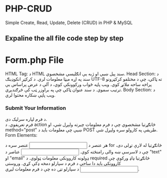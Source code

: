 # PHP-CRUD
Simple Create, Read, Update, Delete (CRUD) in PHP &amp; MySQL
<h2>Expaline the all file code step by step </h2>
<h1>Form.php File</h1>
HTML Tag:

<html lang="en"> 
  د HTML سند پیل ښیي او ژبه یې انګلیسي مشخصوي.
Head Section:

<head>
  د سند په اړه میټا معلومات لري.
<meta charset="UTF-8"> 
  د کرکټر انکوډینګ UTF-8 ته ټاکي، چې د مختلفو کرکټرونو پراخه ساحه ملاتړ کوي.
<meta name="viewport" content="width=device-width, initial-scale=1.0">
  ویب پاڼه ځواب ورکوونکې کوي، د آلې د عرض پراساس یې ترتیب سموي.
<title>Simple Form</title>
  د سند عنوان ټاکي چې په براوزر ټب کې څرګندېږي.
Body Section:

<body> 
  د ویب پاڼې ښکاره محتوا لري.
<h3>Submit Your Information</h3> 
  د فرم لپاره سرلیک دی.
<form action="insert.php" method="post">
  فرم تعریفوي. د action ځانګړتیا مشخصوي چې د فرم معلومات چیرته ولېږل شي، او method="post" ښیي چې معلومات باید د POST طریقې په کارولو سره ولېږل شي.
Form Elements:

هر <label> عنصر د <input> عنصر سره د for ځانګړتیا له لارې تړلی دی، چې د لاسرسي ښه والی رامنځته کوي.
<input> عناصر د "text" او "email" ډولونه کاروونکي معلومات ټولوي. د required ځانګړتیا ډاډ ورکوي چې کاروونکی باید دا ساحې د فرم د سپارلو دمخه ډکې کړي.
وروستی <input> د سپارلو تڼۍ ده چې د فرم معلومات لیږي.
